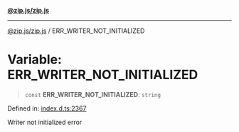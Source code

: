 [**@zip.js/zip.js**](../README.md)

***

[@zip.js/zip.js](../globals.md) / ERR\_WRITER\_NOT\_INITIALIZED

# Variable: ERR\_WRITER\_NOT\_INITIALIZED

> `const` **ERR\_WRITER\_NOT\_INITIALIZED**: `string`

Defined in: [index.d.ts:2367](https://github.com/gildas-lormeau/zip.js/blob/f5689a69f57baaaa10605a11a4516e7cc749e4a1/index.d.ts#L2367)

Writer not initialized error
